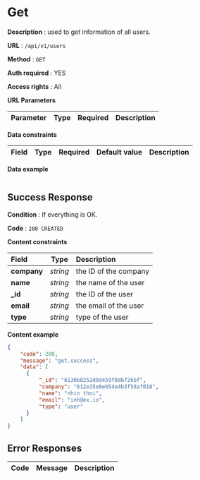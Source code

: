 # Get

**Description** : used to get information of all users.

**URL** : `/api/v1/users`

**Method** : `GET`

**Auth required** : YES

**Access rights** : All

**URL Parameters**

| Parameter   | Type        | Required        | Description                      |
| :---------- | :---------- | :-------------- | :------------------------------- |

**Data constraints**

| Field          | Type           | Required        | Default value   | Description                      |
| :------------- | :------------- | :-------------- | :-------------- | :--------------------------------|

**Data example** 

```json
```


## Success Response

**Condition** : If everything is OK.

**Code** : `200 CREATED`

**Content constraints**

| Field          | Type           | Description                        |
| :------------- | :------------: |  :-------------------------------- |
|   **company**        |    *string*      |  the ID of the company |
|   **name**         |    *string*      | the name of the user |
|   **_id**          |    *string*      |  the ID of the user    |
|   **email**          |    *string*      |  the email of the user    |
|   **type**          |    *string*      |  type of the user    |

**Content example**

```json
{
    "code": 200,
    "message": "get.success",
    "data": [
      {
          "_id": "6130b0252d0d459f0db726bf",
          "company": "612e35e6eb54e4b3f58af018",
          "name": "nhin thoi",
          "email": "inh@ex.io",
          "type": "user"
      }
    ]
}
```

## Error Responses

| Code        | Message              | Description             |
| :---------- | :------------------- | :---------------------- |